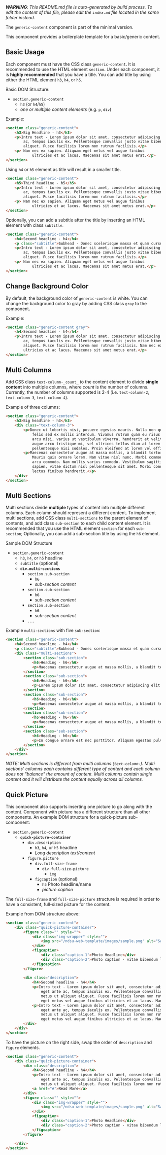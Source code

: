 _**WARNING**: This README.md file is auto-generated by build process. To edit the content of this file, please edit the `index.md` file located in the same folder instead._


The `generic-content` component is part of the minimal version.

This component provides a boilerplate template for a basic/generic content.

## Basic Usage

Each component must have the CSS class `generic-content`. It is recommended to use the HTML element `section`. Under each component, it is **highly recommended** that you have a title. You can add title by using either the HTML element `h3`, `h4`, or `h5`.

Basic DOM Structure:
* `section.generic-content`
  * `h3` (or `h4`/`h5`)
  * _one or multiple content elements_ (e.g. `p`, `div`)

Example:
```html
<section class="generic-content">
    <h3>Big Headline - h3</h3>
    <p>Intro text - Lorem ipsum dolor sit amet, consectetur adipiscing elit. Curabitur arcu arcu, tincidunt eget ante
        ac, tempus iaculis ex. Pellentesque convallis justo vitae bibendum lacinia. Phasellus interdum metus ut aliquet
        aliquet. Fusce facilisis lorem non rutrum facilisis.</p>
    <p> Nam nec ex sapien. Aliquam eget metus vel augue finibus
            ultricies et ac lacus. Maecenas sit amet metus erat.</p>
</section>
```

Using `h4` or `h5` element as title will result in a smaller title.

```html
<section class="generic-content">
    <h5>Third headline - h5</h5>
    <p>Intro text - Lorem ipsum dolor sit amet, consectetur adipiscing elit. Curabitur arcu arcu, tincidunt eget ante
        ac, tempus iaculis ex. Pellentesque convallis justo vitae bibendum lacinia. Phasellus interdum metus ut aliquet
        aliquet. Fusce facilisis lorem non rutrum facilisis.</p>
    <p> Nam nec ex sapien. Aliquam eget metus vel augue finibus
            ultricies et ac lacus. Maecenas sit amet metus erat.</p>
</section>
```

Optionally, you can add a subtitle after the title by inserting an HTML element with class `subtitle`.

```html
<section class="generic-content">
    <h4>Second headline - h4</h4>
    <p class="subtitle">Subhead - Donec scelerisque massa et quam cursus, vitae pellentesque nisi sodales.</p>
    <p>Intro text - Lorem ipsum dolor sit amet, consectetur adipiscing elit. Curabitur arcu arcu, tincidunt eget ante
        ac, tempus iaculis ex. Pellentesque convallis justo vitae bibendum lacinia. Phasellus interdum metus ut aliquet
        aliquet. Fusce facilisis lorem non rutrum facilisis.</p>
    <p> Nam nec ex sapien. Aliquam eget metus vel augue finibus
            ultricies et ac lacus. Maecenas sit amet metus erat.</p>
</section>
```

## Change Background Color

By default, the background color of `generic-content` is white. You can change the background color to gray by adding CSS class `gray` to the component.

Example:
```html
<section class="generic-content gray">
    <h4>Second headline - h4</h4>
    <p>Intro text - Lorem ipsum dolor sit amet, consectetur adipiscing elit. Curabitur arcu arcu, tincidunt eget ante
        ac, tempus iaculis ex. Pellentesque convallis justo vitae bibendum lacinia. Phasellus interdum metus ut aliquet
        aliquet. Fusce facilisis lorem non rutrum facilisis. Nam nec ex sapien. Aliquam eget metus vel augue finibus
        ultricies et ac lacus. Maecenas sit amet metus erat.</p>
</section>
```

## Multi Columns

Add CSS class `text-column-_count_` to the content element to divide **single content** into multiple columns, where _count_ is the number of columns. Currently, the number of columns supported is 2-4 (i.e. `text-column-2`, `text-column-3`, `text-column-4`).

Example of three columns:
```html
<section class="generic-content">
    <h3>Big headline - h3</h3>
    <div class="text-column-3">
        <p>Donec ut lobortis nisi, posuere egestas mauris. Nulla non quam sed dui faucibus interdum. Vivamus finibus
            felis sed ex mollis interdum. Vivamus rutrum quam eu risus convallis, ut cursus sem semper. Praesent
            arcu nisi, varius ut vestibulum viverra, hendrerit et velit. Aenean consectetur, sapien sed laoreet condimentum,
            augue arcu tristique mi, vel ultrices tellus diam at lorem. Donec scelerisque massa et quam cursus, vitae
            pellentesque nisi sodales. Proin eleifend at lorem vel efficitur.</p>
        <p>Maecenas consectetur augue at massa mollis, a blandit tortor ultrices. Morbi interdum leo in tristique varius.
            Mauris quis ornare lorem. Nam vitae nisl nunc. Morbi commodo lacus a dui interdum, sit amet dignissim
            arcu commodo. Nam mollis varius commodo. Vestibulum sagittis consectetur egestas. Nullam tristique pellentesque
            sapien, vitae dictum nisl pellentesque sit amet. Morbi condimentum sagittis feugiat. Nam sed nibh vitae
            lectus finibus hendrerit.</p>
    </div>
</section>
```

## Multi Sections

Multi sections divide **multiple** types of content into multiple different columns. Each column should represent a different content. To implement multi sections, add CSS class `multi-sections` to the parent element of contents, and add class `sub-section` to each child content element. It is recommended that you use the HTML element `section` for each `sub-section`; Optionally, you can add a sub-section title by using the `h6` element.

Sample DOM Structure
* `section.generic-content`
  * `h3`, `h4`, or `h5` headline
  * `subtitle` (optional)
  * **`div.multi-sections`**
    * `section.sub-section`
      * `h6`
      * _sub-section content_
    * `section.sub-section`
      * `h6`
      * _sub-section content_
    * `section.sub-section`
      * `h6`
      * _sub-section content_
    * `...`

Example `multi-sections` with five `sub-section`:

```html
<section class="generic-content">
    <h4>Second headline - h4</h4>
    <p class="subtitle">Subhead - Donec scelerisque massa et quam cursus, vitae pellentesque nisi sodales.</p>
    <div class="multi-sections">
        <section class="sub-section">
            <h6>Heading - h6</h6>
            <p>Maecenas consectetur augue at massa mollis, a blandit tortor ultrices. Morbi interdum leo in tristique varius. Mauris quis ornare lorem. Nam vitae nisl nunc. Morbi commodo lacus a dui interdum, sit amet dignissim arcu commodo. Nam mollis varius commodo. Vestibulum sagittis consectetur egestas. Nullam tristique pellentesque sapien, vitae dictum nisl pellentesque sit amet.</p>
        </section>
        <section class="sub-section">
            <h6>Heading - h6</h6>
            <p>Lorem ipsum dolor sit amet, consectetur adipiscing elit. Aliquam vestibulum ut magna et imperdiet. Nunc lacinia risus ut magna tempus, id vehicula sapien interdum. Aenean scelerisque, dolor in tempus rutrum, sem turpis suscipit tellus, sed pharetra magna elit non dolor. Quisque sed urna vel orci ultricies aliquet. Phasellus eu sodales nulla. In sit amet nibh volutpat, bibendum ante vitae, aliquet mi. Integer suscipit sapien in sem molestie ultricies. Orci varius natoque penatibus et magnis dis parturient montes, nascetur ridiculus mus. Aliquam eleifend mi molestie dignissim posuere. </p>
        </section>
        <section class="sub-section">
            <h6>Heading - h6</h6>
            <p>Maecenas consectetur augue at massa mollis, a blandit tortor ultrices. Morbi interdum leo in tristique varius. Mauris quis ornare lorem. Nam vitae nisl nunc. Morbi commodo lacus a dui interdum, sit amet dignissim arcu commodo. Nam mollis varius commodo. Vestibulum sagittis consectetur egestas. Nullam tristique pellentesque sapien, vitae dictum nisl pellentesque sit amet.</p>
        </section>
        <section class="sub-section">
            <h6>Heading - h6</h6>
            <p>Maecenas consectetur augue at massa mollis, a blandit tortor ultrices. Morbi interdum leo in tristique varius. Nullam tristique  pellentesque sapien, vitae dictum nisl pellentesque sit amet. Mauris quis ornare lorem. Nam vitae nisl nunc. Morbi commodo lacus a dui interdum, sit amet dignissim arcu commodo. Nam mollis varius commodo. Vestibulum sagittis consectetur egestas. Nullam tristique pellentesque sapien, vitae dictum nisl pellentesque sit amet.</p>
        </section>
        <section class="sub-section">
            <h6>Heading - h6</h6>
            <p>In congue ornare est nec porttitor. Aliquam egestas pulvinar mauris at vestibulum. Pellentesque sed pretium leo. Pellentesque et enim magna. Aliquam eu orci in nisl tincidunt fermentum vitae sed risus. Aenean id sapien eu urna pulvinar euismod. Quisque consequat sapien est, sit amet convallis elit euismod id. Nunc egestas lorem ut vehicula malesuada. Duis sit amet eleifend mauris, at pulvinar ligula. Nam egestas porta luctus. Ut sed  porta ligula. Donec congue dolor augue, at molestie diam bibendum vel.</p>
        </section>
    </div>
</section>
```

_NOTE: Multi sections is different from multi columns (`text-column-`). Multi sections' columns each contains different type of content and each column does not "balance" the amount of content. Multi columns contain single content and it will distribute the content equally across all columns._


## Quick Picture

This component also supports inserting one picture to go along with the content. Component with picture has a different structure than all other components. An example DOM structure for a quick-picture sub-component:

* `section.generic-content`
  * **`quick-picture-container`**
    * `div.description`
      * `h3`, `h4`, or `h5` headline
      * _Long description text/content_
    * `figure.picture`
      * `div.full-size-frame`
        * `div.full-size-picture` 
          * `img`
      * `figcaption` (optional)
        * `h5` Photo headline/name
        * _picture caption_

The `full-size-frame` and `full-size-picture` structure is required in order to have a consistent, full-sized picture for the content.

Example from DOM structure above:

```html
<section class="generic-content">
    <div class="quick-picture-container">
        <figure class="" style="">
            <div class="img-wrapper" style="">
                <img src="/ndsu-web-template/images/sample.png" alt="Sample Image" />
            </div>
            <figcaption>
                <div class="caption-1">Photo Headline</div>
                <div class="caption-2">Photo caption - vitae bibendum lacinia. Phasellus interdum vitae bibendum lacinia.</div>
            </figcaption>
        </figure>
        
        <div class="description">
            <h4>Second headline - h4</h4>
            <p>Intro text - Lorem ipsum dolor sit amet, consectetur adipiscing elit. Curabitur arcu arcu, tincidunt
                eget ante ac, tempus iaculis ex. Pellentesque convallis justo vitae bibendum lacinia. Phasellus interdum
                metus ut aliquet aliquet. Fusce facilisis lorem non rutrum facilisis. Nam nec ex sapien. Aliquam
                eget metus vel augue finibus ultricies et ac lacus. Maecenas sit amet metus erat.</p>
            <p>Intro text - Lorem ipsum dolor sit amet, consectetur adipiscing elit. Curabitur arcu arcu, tincidunt
                eget ante ac, tempus iaculis ex. Pellentesque convallis justo vitae bibendum lacinia. Phasellus interdum
                metus ut aliquet aliquet. Fusce facilisis lorem non rutrum facilisis. Nam nec ex sapien. Aliquam
                eget metus vel augue finibus ultricies et ac lacus. Maecenas sit amet metus erat.</p>
        </div>
    </div>
</section>
```

To have the picture on the right side, swap the order of `description` and `figure` elements.

```html
<section class="generic-content">
    <div class="quick-picture-container">
        <div class="description">
            <h4>Second headline - h4</h4>
            <p>Intro text - Lorem ipsum dolor sit amet, consectetur adipiscing elit. Curabitur arcu arcu, tincidunt
                eget ante ac, tempus iaculis ex. Pellentesque convallis justo vitae bibendum lacinia. Phasellus interdum
                metus ut aliquet aliquet. Fusce facilisis lorem non rutrum facilisis.</p>
            <a href="#">Read More</a>
        </div>
        <figure class="" style="">
            <div class="img-wrapper" style="">
                <img src="/ndsu-web-template/images/sample.png" alt="Sample Image" />
            </div>
            <figcaption>
                <div class="caption-1">Photo Headline</div>
                <div class="caption-2">Photo caption - vitae bibendum lacinia. Phasellus interdum vitae bibendum lacinia.</div>
            </figcaption>
        </figure>
        
    </div>
</section>
```